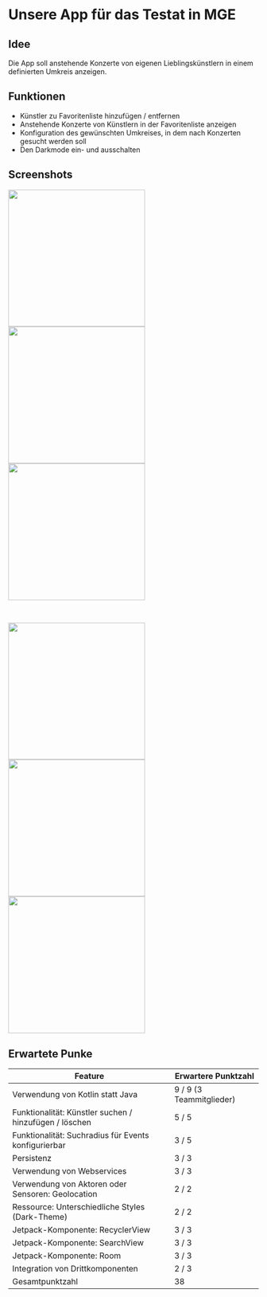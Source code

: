 # Unsere App für das Testat in MGE

## Idee
Die App soll anstehende Konzerte von eigenen Lieblingskünstlern in einem definierten Umkreis anzeigen.

## Funktionen
- Künstler zu Favoritenliste hinzufügen / entfernen
- Anstehende Konzerte von Künstlern in der Favoritenliste anzeigen
- Konfiguration des gewünschten Umkreises, in dem nach Konzerten gesucht werden soll
- Den Darkmode ein- und ausschalten

## Screenshots

<p float="left">
	<img src="img/artists-activity.png" width="275px" />
	<img src="img/search-activity.png" width="275px" />
	<img src="img/settings-activity.png" width="275px" />
</p>

</br>

<p float="left">
	<img src="img/events-activity.png" width="275px" />
	<img src="img/events-dark-activity.png" width="275px" />
	<img src="img/empty-events-activity.png" width="275px" />
</p>


## Erwartete Punke

<table>
	<thead>
		<tr>
			<th>Feature</th>
			<th>Erwartere Punktzahl</th>
		</tr>
	</thead>
	<tbody>
		<tr>
			<td>Verwendung von Kotlin statt Java</td>
			<td>9 / 9 (3 Teammitglieder)</td>
		</tr>
		<tr>
			<td>Funktionalität: Künstler suchen / hinzufügen / löschen</td>
			<td>5 / 5</td>
		</tr>
		<tr>
			<td>Funktionalität: Suchradius für Events konfigurierbar</td>
			<td>3 / 5</td>
		</tr>
		<tr>
			<td>Persistenz</td>
			<td>3 / 3</td>
		</tr>
		<tr>
			<td>Verwendung von Webservices</td>
			<td>3 / 3</td>
		</tr>
		<tr>
			<td>Verwendung von Aktoren oder Sensoren: Geolocation</td>
			<td>2 / 2</td>
		</tr>
		<tr>
			<td>Ressource: Unterschiedliche Styles (Dark-Theme)</td>
			<td>2 / 2</td>
		</tr>
		<tr>
			<td>Jetpack-Komponente: RecyclerView</td>
			<td>3 / 3</td>
		</tr>
		<tr>
			<td>Jetpack-Komponente: SearchView</td>
			<td>3 / 3</td>
		</tr>
		<tr>
			<td>Jetpack-Komponente: Room</td>
			<td>3 / 3</td>
		</tr>
		<tr>
			<td>Integration von Drittkomponenten</td>
			<td>2 / 3</td>
		</tr>	
		<tr>
			<td>Gesamtpunktzahl</td>
			<td>38</td>
		</tr>
	</tbody>
</table>
